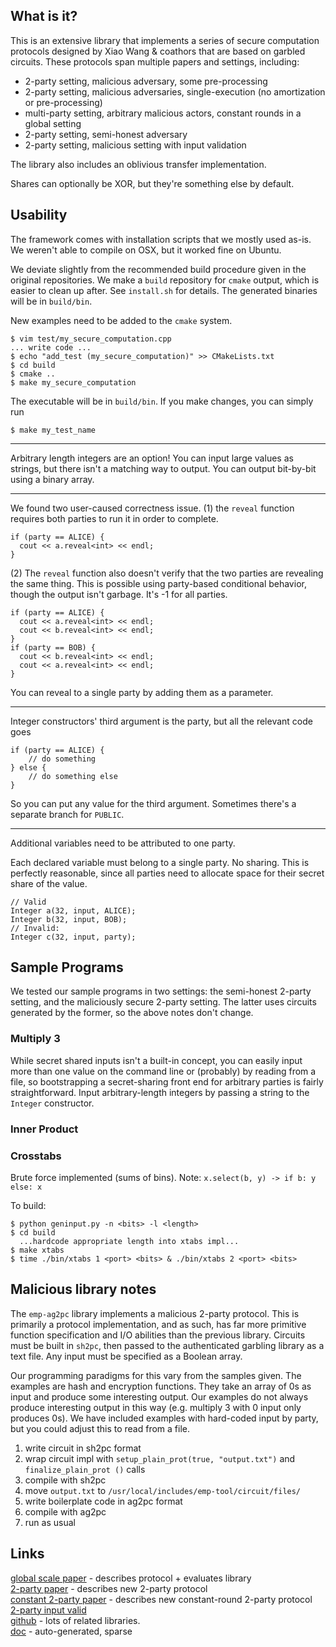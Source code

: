 ## What is it?
This is an extensive library that implements a series of secure computation protocols designed by Xiao Wang & coathors that are based on garbled circuits. These protocols span multiple papers and settings, including:
- 2-party setting, malicious adversary, some pre-processing
- 2-party setting, malicious adversaries, single-execution (no amortization or pre-processing)
- multi-party setting, arbitrary malicious actors, constant rounds in a global setting
- 2-party setting, semi-honest adversary
- 2-party setting, malicious setting with input validation

The library also includes an oblivious transfer implementation.

Shares can optionally be XOR, but they're something else by default.

## Usability
The framework comes with installation scripts that we mostly used as-is. We weren't able to compile on OSX, but it worked fine on Ubuntu.

We deviate slightly from the recommended build procedure given in the original repositories. We make a `build` repository for `cmake` output, which is easier to clean up after. See `install.sh` for details. The generated binaries will be in `build/bin`. 

New examples need to be added to the `cmake` system.
```
$ vim test/my_secure_computation.cpp
... write code ...
$ echo "add_test (my_secure_computation)" >> CMakeLists.txt
$ cd build
$ cmake ..
$ make my_secure_computation
```
The executable will be in `build/bin`. If you make changes, you can simply run
``` 
$ make my_test_name 
```
---
Arbitrary length integers are an option! You can input large values as strings, but there isn't a matching way to output. You can output bit-by-bit using a binary array.

---
We found two user-caused correctness issue. (1) the `reveal` function requires both parties to run it in order to complete. 
```
if (party == ALICE) {
  cout << a.reveal<int> << endl;
}
```
(2) The `reveal` function also doesn't verify that the two parties are revealing the same thing. This is possible using party-based conditional behavior, though the output isn't garbage. It's -1 for all parties.
```
if (party == ALICE) {
  cout << a.reveal<int> << endl;
  cout << b.reveal<int> << endl;
}
if (party == BOB) {
  cout << b.reveal<int> << endl;
  cout << a.reveal<int> << endl;
}
```

You can reveal to a single party by adding them as a parameter. 

---
Integer constructors' third argument is the party, but all the relevant code goes 
```
if (party == ALICE) {
    // do something
} else {
    // do something else
}
```
So you can put any value for the third argument. Sometimes there's a separate branch for `PUBLIC`.

---
Additional variables need to be attributed to one party.

Each declared variable must belong to a single party. No sharing. This is perfectly reasonable, since all parties need to allocate space for their secret share of the value.
```
// Valid
Integer a(32, input, ALICE);
Integer b(32, input, BOB);
// Invalid: 
Integer c(32, input, party);
```

## Sample Programs
We tested our sample programs in two settings: the semi-honest 2-party setting, and the maliciously secure 2-party setting. The latter uses circuits generated by the former, so the above notes don't change.

### Multiply 3
While secret shared inputs isn't a built-in concept, you can easily input more than one value on the command line or (probably) by reading from a file, so bootstrapping a secret-sharing front end for arbitrary parties is fairly straightforward. Input arbitrary-length integers by passing a string to the `Integer` constructor.

### Inner Product

### Crosstabs
Brute force implemented (sums of bins). 
Note:  `x.select(b, y) -> if b: y else: x ` 

To build:
```
$ python geninput.py -n <bits> -l <length>
$ cd build
  ...hardcode appropriate length into xtabs impl...
$ make xtabs 
$ time ./bin/xtabs 1 <port> <bits> & ./bin/xtabs 2 <port> <bits>
```


## Malicious library notes

The `emp-ag2pc` library implements a malicious 2-party protocol. This is primarily a protocol implementation, and as such, has far more primitive function specification and I/O abilities than the previous library. Circuits must be built in `sh2pc`, then passed to the authenticated garbling library as a text file. Any input must be specified as a Boolean array. 

Our programming paradigms for this vary from the samples given. The examples are hash and encryption functions. They take an array of 0s as input and produce some interesting output. Our examples do not always produce interesting output in this way (e.g. multiply 3 with 0 input only produces 0s). We have included examples with hard-coded input by party, but you could adjust this to read from a file.

1. write circuit in sh2pc format
2. wrap circuit impl with `setup_plain_prot(true, "output.txt")` and `finalize_plain_prot ()` calls
3. compile with sh2pc
4. move `output.txt` to `/usr/local/includes/emp-tool/circuit/files/`
5. write boilerplate code in ag2pc format 
6. compile with ag2pc
7. run as usual


## Links
[global scale paper](https://eprint.iacr.org/2017/189.pdf) - describes protocol + evaluates library  
[2-party paper](https://eprint.iacr.org/2016/762.pdf) - describes new 2-party protocol  
[constant 2-party paper](https://eprint.iacr.org/2017/030.pdf) - describes new constant-round 2-party protocol    
[2-party input valid](https://eprint.iacr.org/2016/184.pdf)  
[github](https://github.com/emp-toolkit) - lots of related libraries.   
[doc](https://emp-toolkit.github.io/emp-doc/html/md___users_wangxiao_git_emp-toolkit_emp-input-validity__r_e_a_d_m_e.html) - auto-generated, sparse